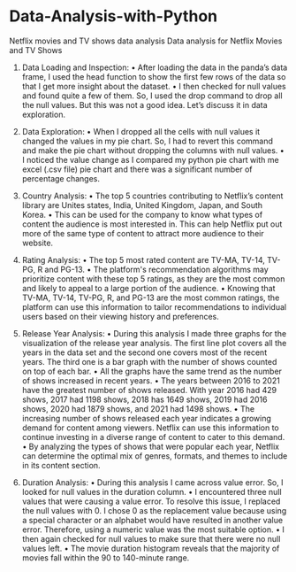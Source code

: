 # Data-Analysis-with-Python
Netflix movies and TV shows data analysis 
Data analysis for Netflix Movies and TV Shows
1.	Data Loading and Inspection:
•	After loading the data in the panda’s data frame, I used the head function to show the first few rows of the data so that I get more insight about the dataset.
•	 I then checked for null values and found quite a few of them. So, I used the drop command to drop all the null values. But this was not a good idea. Let’s discuss it in data exploration. 

2.	Data Exploration:
•	When I dropped all the cells with null values it changed the values in my pie chart. So, I had to revert this command and make the pie chart without dropping the columns with null values. 
•	I noticed the value change as I compared my python pie chart with me excel (.csv file) pie chart and there was a significant number of percentage changes.

3.	Country Analysis:
•	The top 5 countries contributing to Netflix’s content library are Unites states, India, United Kingdom, Japan, and South Korea.
 •	This can be used for the company to know what types of content the audience is most interested in. This can help Netflix put out more of the same type of content to attract more audience to their website.

4.	Rating Analysis:
•	The top 5 most rated content are TV-MA, TV-14, TV-PG, R and PG-13.
•	The platform's recommendation algorithms may prioritize content with these top 5 ratings, as they are the most common and likely to appeal to a large portion of the audience.
•	Knowing that TV-MA, TV-14, TV-PG, R, and PG-13 are the most common ratings, the platform can use this information to tailor recommendations to individual users based on their viewing history and preferences. 
 
5.	Release Year Analysis:
•	During this analysis I made three graphs for the visualization of the release year analysis. The first line plot covers all the years in the data set and the second one covers most of the recent years. The third one is a bar graph with the number of shows counted on top of each bar.
•	All the graphs have the same trend as the number of shows increased in recent years. 
•	The years between 2016 to 2021 have the greatest number of shows released. With year 2016 had 429 shows, 2017 had 1198 shows, 2018 has 1649 shows, 2019 had 2016 shows, 2020 had 1879 shows, and 2021 had 1498 shows. 
•	The increasing number of shows released each year indicates a growing demand for content among viewers. Netflix can use this information to continue investing in a diverse range of content to cater to this demand.
•	By analyzing the types of shows that were popular each year, Netflix can determine the optimal mix of genres, formats, and themes to include in its content section.  

6.	Duration Analysis:
•	During this analysis I came across value error. So, I looked for null values in the duration column.
•	I encountered three null values that were causing a value error. To resolve this issue, I replaced the null values with 0. I chose 0 as the replacement value because using a special character or an alphabet would have resulted in another value error. Therefore, using a numeric value was the most suitable option. 
•	I then again checked for null values to make sure that there were no null values left. 
•	The movie duration histogram reveals that the majority of movies fall within the 90 to 140-minute range. 
 
